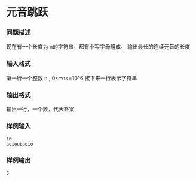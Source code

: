 # 元音跳跃



### 问题描述

现在有一个长度为 n的字符串，都有小写字母组成。
输出最长的连续元音的长度

### 输入格式

第一行一个整数 n , 0<=n\<=10^6
接下来一行表示字符串

### 输出格式

输出一行，一个数，代表答案

### 样例输入

```
10
aeioubaeio
```



### 样例输出

```
5
```